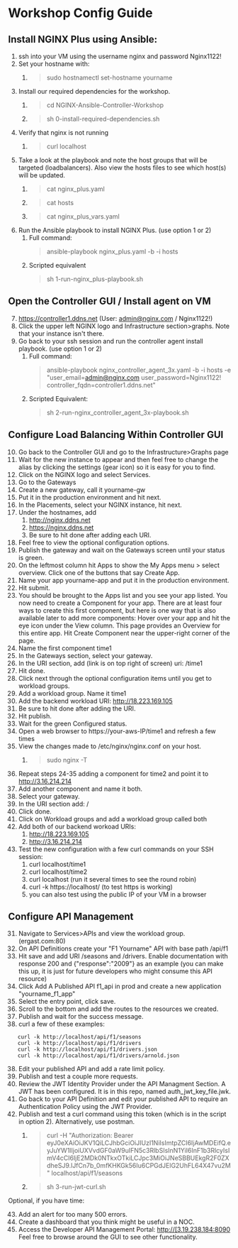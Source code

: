 # Workshop Config Guide

## Install NGINX Plus using Ansible:

1. ssh into your VM using the username nginx and password Nginx1122!
2. Set your hostname with: 
   1. >sudo hostnamectl set-hostname yourname 
3. Install our required dependencies for the workshop.
   1. >cd NGINX-Ansible-Controller-Workshop 
   2. >sh 0-install-required-dependencies.sh
4. Verify that nginx is not running
   1. >curl localhost
5. Take a look at the playbook and note the host groups that will be targeted (loadbalancers). Also view the hosts files to see which host(s) will be updated. 
   1. >cat nginx_plus.yaml
   2. >cat hosts
   3. >cat nginx_plus_vars.yaml
6. Run the Ansible playbook to install NGINX Plus. (use option 1 or 2)
   1. Full command: 
         >ansible-playbook nginx_plus.yaml -b -i hosts
   2. Scripted equivalent
         >sh 1-run-nginx_plus-playbook.sh

## Open the Controller GUI / Install agent on VM

7. <https://controller1.ddns.net> (User: admin@nginx.com / Nginx1122!)
8. Click the upper left NGINX logo and Infrastructure section>graphs. Note that your instance isn't there. 
9.  Go back to your ssh session and run the controller agent install playbook. (use option 1 or 2)
    1. Full command: 
       >ansible-playbook nginx_controller_agent_3x.yaml -b -i hosts -e "user_email=admin@nginx.com user_password=Nginx1122! controller_fqdn=controller1.ddns.net"
    2. Scripted Equivalent: 
       >sh 2-run-nginx_controller_agent_3x-playbook.sh

## Configure Load Balancing Within Controller GUI

10. Go back to the Controller GUI and go to the Infrastructure>Graphs page
11. Wait for the new instance to appear and then feel free to change the alias by clicking the settings (gear icon) so it is easy for you to find.
12. Click on the NGINX logo and select Services. 
13. Go to the Gateways
14. Create a new gateway, call it yourname-gw
15. Put it in the production environment and hit next.
16. In the Placements, select your NGINX instance, hit next.
17. Under the hostnames, add 
    1.  http://nginx.ddns.net 
    2.  https://nginx.ddns.net 
    3.  Be sure to hit done after adding each URI.
18. Feel free to view the optional configuration options.
19. Publish the gateway and wait on the Gateways screen until your status is green.
20. On the leftmost column hit Apps to show the My Apps menu > select overview. Click one of the buttons that say Create App.
21. Name your app yourname-app and put it in the production environment. 
22. Hit submit.
23. You should be brought to the Apps list and you see your app listed. You now need to create a Component for your app. There are at least four ways to create this first component, but here is one way that is also available later to add more components: Hover over your app and hit the eye icon under the View column. This page provides an Overview for this entire app. Hit Create Component near the upper-right corner of the page.
24. Name the first component time1
25. In the Gateways section, select your gateway.
26. In the URI section, add (link is on top right of screen) uri: /time1
27. Hit done. 
28. Click next through the optional configuration items until you get to workload groups.
29. Add a workload group. Name it time1
30. Add the backend workload URI: http://18.223.169.105
31. Be sure to hit done after adding the URI.
32. Hit publish.
33. Wait for the green Configured status. 
34. Open a web browser to https://your-aws-IP/time1 and refresh a few times 
35. View the changes made to /etc/nginx/nginx.conf on your host. 
    1.  >sudo nginx -T
36. Repeat steps 24-35 adding a component for time2 and point it to http://3.16.214.214
37. Add another component and name it both.
38. Select your gateway. 
39. In the URI section add: / 
40. Click done.
41. Click on Workload groups and add a workload group called both
42. Add both of our backend workoad URIs:
    1.  http://18.223.169.105
    2.  http://3.16.214.214
43. Test the new configuration with a few curl commands on your SSH session:
    1.  curl localhost/time1
    2.  curl localhost/time2
    3.  curl localhost (run it several times to see the round robin)
    4.  curl -k https://localhost/ (to test https is working)
    5.  you can also test using the public IP of your VM in a browser

## Configure API Management

31. Navigate to Services>APIs and view the workload group. (ergast.com:80)
32. On API Definitions create your "F1 Yourname" API with base path /api/f1
33. Hit save and add URI /seasons and /drivers. Enable documentation with response 200 and {"response":"2009"} as an example (you can make this up, it is just for future developers who might consume this API resource)
34. Click Add A Published API f1_api in prod and create a new application "yourname_f1_app"
35. Select the entry point, click save.
36. Scroll to the bottom and add the routes to the resources we created.
37. Publish and wait for the success message.
38. curl a few of these examples:
```
   curl -k http://localhost/api/f1/seasons
   curl -k http://localhost/api/f1/drivers
   curl -k http://localhost/api/f1/drivers.json
   curl -k http://localhost/api/f1/drivers/arnold.json
```

38. Edit your published API and add a rate limit policy.
39. Publish and test a couple more requests.
40. Review the JWT Identity Provider under the API Managment Section. A JWT has been configured. It is in this repo, named auth_jwt_key_file.jwk.
41. Go back to your API Definition and edit your published API to require an Authentication Policy using the JWT Provider. 
42. Publish and test a curl command using this token (which is in the script in option 2). Alternatively, use postman.
    1.  >curl -H "Authorization: Bearer eyJ0eXAiOiJKV1QiLCJhbGciOiJIUzI1NiIsImtpZCI6IjAwMDEifQ.eyJuYW1lIjoiUXVvdGF0aW9uIFN5c3RlbSIsInN1YiI6InF1b3RlcyIsImV4cCI6IjE2MDk0NTkxOTkiLCJpc3MiOiJNeSBBUEkgR2F0ZXdheSJ9.lJfCn7b_0mfKHKGk56Iu6CPGdJElG2UhFL64X47vu2M" localhost/api/f1/seasons
    2.  >sh 3-run-jwt-curl.sh


Optional, if you have time:

43. Add an alert for too many 500 errors.
44. Create a dashboard that you think might be useful in a NOC.
45. Access the Developer API Management Portal: <http://[3.19.238.184:8090>
Feel free to browse around the GUI to see other functionality. 
